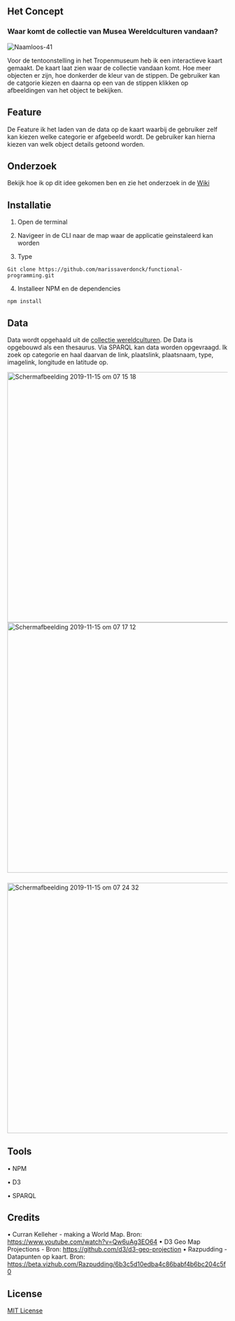 ## Het Concept

### Waar komt de collectie van Musea Wereldculturen vandaan?
![Naamloos-41](https://user-images.githubusercontent.com/43657951/68856388-a93cda80-06e0-11ea-88f0-bf5ab127015d.png)

Voor de tentoonstelling in het Tropenmuseum heb ik een interactieve kaart gemaakt. De kaart laat zien waar de collectie vandaan komt. Hoe meer objecten er zijn, hoe donkerder de kleur van de stippen. De gebruiker kan de catgorie kiezen en daarna op een van de stippen klikken op afbeeldingen van het object te bekijken.

## Feature 
De Feature ik het laden van de data op de kaart waarbij de gebruiker zelf kan kiezen welke categorie er afgebeeld wordt.
De gebruiker kan hierna kiezen van welk object details getoond worden.

## Onderzoek
Bekijk hoe ik op dit idee gekomen ben en zie het onderzoek in de [Wiki](https://github.com/marissaverdonck/functional-programming/wiki)

## Installatie
1. Open de terminal

2. Navigeer in de CLI naar de map waar de applicatie geinstaleerd kan worden

3. Type <br/>
```
Git clone https://github.com/marissaverdonck/functional-programming.git
```

4. Installeer NPM en de dependencies<br/>
```
npm install
```

## Data
Data wordt opgehaald uit de [collectie wereldculturen](https://collectie.wereldculturen.nl). De Data is opgebouwd als een thesaurus. Via SPARQL kan data worden opgevraagd. Ik zoek op categorie en haal daarvan de link, plaatslink, plaatsnaam, type, imagelink, longitude en latitude op.

<img width="571" alt="Schermafbeelding 2019-11-15 om 07 15 18" src="https://user-images.githubusercontent.com/43657951/68921171-1a7b9c80-0778-11ea-985d-220e9d0edf35.png">

<img width="571" alt="Schermafbeelding 2019-11-15 om 07 17 12" src="https://user-images.githubusercontent.com/43657951/68921170-1a7b9c80-0778-11ea-899a-43db49ca3bb0.png">

###
<img width="571" alt="Schermafbeelding 2019-11-15 om 07 24 32" src="https://user-images.githubusercontent.com/43657951/68921425-ff5d5c80-0778-11ea-8364-049b1997a8a2.png">

## Tools

• NPM

• D3

• SPARQL

## Credits

• Curran Kelleher - making a World Map. Bron: https://www.youtube.com/watch?v=Qw6uAg3EO64
• D3 Geo Map Projections - Bron: https://github.com/d3/d3-geo-projection
• Razpudding - Datapunten op kaart. Bron: https://beta.vizhub.com/Razpudding/6b3c5d10edba4c86babf4b6bc204c5f0

## License
[MIT License](https://github.com/marissaverdonck/functional-programming/blob/master/license)





